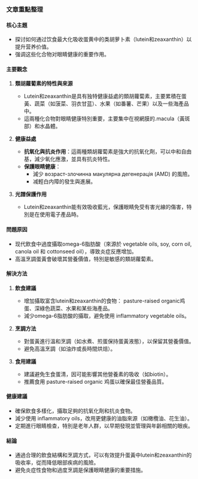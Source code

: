 ### 文章重點整理

#### 核心主題
- 探讨如何通过饮食最大化吸收蛋黄中的类胡萝卜素（lutein和zeaxanthin）以提升营养价值。
- 强调这些化合物对眼睛健康的重要作用。

#### 主要觀念
1. **類胡蘿蔔素的特性與來源**
   - Lutein和zeaxanthin是具有独特健康益處的類胡蘿蔔素，主要累積在蛋黃、蔬菜（如菠菜、羽衣甘蓝）、水果（如番薯、芒果）以及一些海產品中。
   - 這兩種化合物對眼睛健康特別重要，主要集中在視網膜的.macula（黃斑部）和水晶體。

2. **健康益處**
   - **抗氧化與抗炎作用**：這兩種類胡蘿蔔素是強大的抗氧化劑，可以中和自由基，減少氧化應激，並具有抗炎特性。
   - **保護眼睛健康**：
     - 減少 возраст-злочинна макулярна дегенерація (AMD) 的風險。
     - 减輕白内障的發生與進展。

3. **光譜保護作用**
   - Lutein和zeaxanthin能有效吸收藍光，保護眼睛免受有害光線的傷害，特別是在使用電子產品時。

#### 問題原因
- 现代飲食中過度攝取omega-6脂肪酸（來源於 vegetable oils, soy, corn oil, canola oil 和 cottonseed oil），導致炎症反應增加。
- 高溫烹調蛋黃會破壞其營養價值，特別是敏感的類胡蘿蔔素。

#### 解決方法
1. **飲食建議**
   - 增加攝取富含lutein和zeaxanthin的食物： pasture-raised organic鸡蛋、深綠色蔬菜、水果和某些海產品。
   - 減少omega-6脂肪酸的攝取，避免使用 inflammatory vegetable oils。

2. **烹調方法**
   - 對蛋黃進行溫和烹調（如水煮、煎蛋保持蛋黃液態），以保留其營養價值。
   - 避免高溫烹調（如油炸或長時間烘焙）。

3. **食用建議**
   - 建議避免生食蛋清，因可能影響其他營養素的吸收（如biotin）。
   - 推薦食用 pasture-raised organic 鸡蛋以確保最佳營養品質。

#### 健康建議
- 確保飲食多樣化，攝取足夠的抗氧化劑和抗炎食物。
- 減少使用 inflammatory oils，改用更健康的油脂來源（如橄欖油、花生油）。
- 定期進行眼睛檢查，特別是老年人群，以早期發現並管理與年齡相關的眼疾。

#### 結論
- 通過合理的飲食結構和烹調方式，可以有效提升蛋黃中lutein和zeaxanthin的吸收率，從而降低眼部疾病的風險。
- 避免炎症性食物和過度烹調是保護眼睛健康的重要措施。